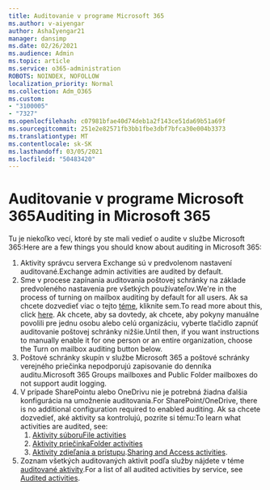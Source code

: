 ```yaml
---
title: Auditovanie v programe Microsoft 365
ms.author: v-aiyengar
author: AshaIyengar21
manager: dansimp
ms.date: 02/26/2021
ms.audience: Admin
ms.topic: article
ms.service: o365-administration
ROBOTS: NOINDEX, NOFOLLOW
localization_priority: Normal
ms.collection: Adm_O365
ms.custom:
- "3100005"
- "7327"
ms.openlocfilehash: c07981bfae40d74deb1a2f143ce51da69b51a69f
ms.sourcegitcommit: 251e2e82571fb3bb1fbe3dbf7bfca30e004b3373
ms.translationtype: MT
ms.contentlocale: sk-SK
ms.lasthandoff: 03/05/2021
ms.locfileid: "50483420"
---
```

# <a name="auditing-in-microsoft-365"></a><span data-ttu-id="b6923-102">Auditovanie v programe Microsoft 365</span><span class="sxs-lookup"><span data-stu-id="b6923-102">Auditing in Microsoft 365</span></span>

<span data-ttu-id="b6923-103">Tu je niekoľko vecí, ktoré by ste mali vedieť o audite v službe Microsoft 365:</span><span class="sxs-lookup"><span data-stu-id="b6923-103">Here are a few things you should know about auditing in Microsoft 365:</span></span>

1. <span data-ttu-id="b6923-104">Aktivity správcu servera Exchange sú v predvolenom nastavení auditované.</span><span class="sxs-lookup"><span data-stu-id="b6923-104">Exchange admin activities are audited by default.</span></span>
1. <span data-ttu-id="b6923-105">Sme v procese zapínania auditovania poštovej schránky na základe predvoleného nastavenia pre všetkých používateľov.</span><span class="sxs-lookup"><span data-stu-id="b6923-105">We're in the process of turning on mailbox auditing by default for all users.</span></span> <span data-ttu-id="b6923-106">Ak sa chcete dozvedieť viac o tejto [téme](https://techcommunity.microsoft.com/t5/Security-Privacy-and-Compliance/Exchange-Mailbox-Auditing-will-be-enabled-by-default/ba-p/215171), kliknite sem.</span><span class="sxs-lookup"><span data-stu-id="b6923-106">To read more about this, click [here](https://techcommunity.microsoft.com/t5/Security-Privacy-and-Compliance/Exchange-Mailbox-Auditing-will-be-enabled-by-default/ba-p/215171).</span></span> <span data-ttu-id="b6923-107">Ak chcete, aby sa dovtedy, ak chcete, aby pokyny manuálne povolili pre jednu osobu alebo celú organizáciu, vyberte tlačidlo zapnúť auditovanie poštovej schránky nižšie.</span><span class="sxs-lookup"><span data-stu-id="b6923-107">Until then, if you want instructions to manually enable it for one person or an entire organization, choose the Turn on mailbox auditing button below.</span></span>
1. <span data-ttu-id="b6923-108">Poštové schránky skupín v službe Microsoft 365 a poštové schránky verejného priečinka nepodporujú zapisovanie do denníka auditu.</span><span class="sxs-lookup"><span data-stu-id="b6923-108">Microsoft 365 Groups mailboxes and Public Folder mailboxes do not support audit logging.</span></span>
1. <span data-ttu-id="b6923-109">V prípade SharePointu alebo OneDrivu nie je potrebná žiadna ďalšia konfigurácia na umožnenie auditovania.</span><span class="sxs-lookup"><span data-stu-id="b6923-109">For SharePoint/OneDrive, there is no additional configuration required to enabled auditing.</span></span> <span data-ttu-id="b6923-110">Ak sa chcete dozvedieť, aké aktivity sa kontrolujú, pozrite si tému:</span><span class="sxs-lookup"><span data-stu-id="b6923-110">To learn what activities are audited, see:</span></span>
    1. [<span data-ttu-id="b6923-111">Aktivity súboru</span><span class="sxs-lookup"><span data-stu-id="b6923-111">File activities</span></span>](https://docs.microsoft.com/office365/securitycompliance/search-the-audit-log-in-security-and-compliance#file-and-page-activities)
    1. [<span data-ttu-id="b6923-112">Aktivity priečinka</span><span class="sxs-lookup"><span data-stu-id="b6923-112">Folder activities</span></span>](https://docs.microsoft.com/office365/securitycompliance/search-the-audit-log-in-security-and-compliance#folder-activities)
    1. <span data-ttu-id="b6923-113">[Aktivity zdieľania a prístupu](https://docs.microsoft.com/office365/securitycompliance/search-the-audit-log-in-security-and-compliance#sharing-and-access-request-activities).</span><span class="sxs-lookup"><span data-stu-id="b6923-113">[Sharing and Access activities](https://docs.microsoft.com/office365/securitycompliance/search-the-audit-log-in-security-and-compliance#sharing-and-access-request-activities).</span></span>
1. <span data-ttu-id="b6923-114">Zoznam všetkých auditovaných aktivít podľa služby nájdete v téme [auditované aktivity](https://docs.microsoft.com/office365/securitycompliance/search-the-audit-log-in-security-and-compliance#audited-activities).</span><span class="sxs-lookup"><span data-stu-id="b6923-114">For a list of all audited activities by service, see [Audited activities](https://docs.microsoft.com/office365/securitycompliance/search-the-audit-log-in-security-and-compliance#audited-activities).</span></span>
